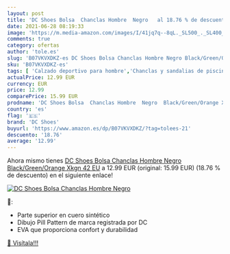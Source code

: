 ```yaml
---
layout: post
title: 'DC Shoes Bolsa  Chanclas Hombre  Negro   al 18.76 % de descuento'
date: 2021-06-28 08:19:33
image: 'https://m.media-amazon.com/images/I/41jq7q--8qL._SL500_._SL400_.jpg'
comments: true
category: ofertas
author: 'tole.es'
slug: 'B07VKVXDKZ-es DC Shoes Bolsa Chanclas Hombre Negro Black/Green/Orange...'
sku: 'B07VKVXDKZ-es'
tags: [ 'Calzado deportivo para hombre','Chanclas y sandalias de piscina para hombre','Zapatillas y calzado deportivo para hombre','Zapatos','Zapatos para hombre','Zapatos y complementos','chanclas','dc shoes', ]
actualPrice: 12.99 EUR
currency: EUR
price: 12.99
comparePrice: 15.99 EUR
prodname: 'DC Shoes Bolsa  Chanclas Hombre  Negro  Black/Green/Orange Xkgn   42 EU'
country: 'es'
flag: '🇪🇸'
brand: 'DC Shoes'
buyurl: 'https://www.amazon.es/dp/B07VKVXDKZ/?tag=tolees-21'
descuento: '18.76'
average: '12.99'
---
```


Ahora mismo tienes [DC Shoes Bolsa  Chanclas Hombre  Negro  Black/Green/Orange Xkgn   42 EU](https://www.amazon.es/dp/B07VKVXDKZ/?tag=tolees-21) a 12.99 EUR (original: 15.99 EUR) (18.76 %  de descuento) en el siguiente enlace!

[![DC Shoes Bolsa  Chanclas Hombre  Negro  ](https://m.media-amazon.com/images/I/41jq7q--8qL._SL500_._SL400_.jpg)](https://www.amazon.es/dp/B07VKVXDKZ/?tag=tolees-21)

🔎:

- Parte superior en cuero sintético
- Dibujo Pill Pattern de marca registrada por DC
- EVA que proporciona confort y durabilidad

[🛒 Visítala!!!](https://www.amazon.es/dp/B07VKVXDKZ/?tag=tolees-21)
